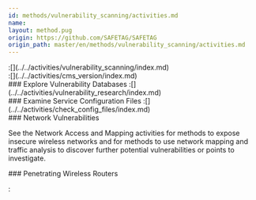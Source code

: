 ```yaml
---
id: methods/vulnerability_scanning/activities.md
name: 
layout: method.pug
origin: https://github.com/SAFETAG/SAFETAG
origin_path: master/en/methods/vulnerability_scanning/activities.md
---
```


<div class="boxtext">
:[](../../activities/vulnerability_scanning/index.md)
</div>

<div class="boxtext">
:[](../../activities/cms_version/index.md)
</div>

<div class="boxtext">
### Explore Vulnerability Databases
:[](../../activities/vulnerability_research/index.md)
</div>

<div class="boxtext">
### Examine Service Configuration Files
:[](../../activities/check_config_files/index.md)
</div>

<div class="boxtext">
### Network Vulnerabilities

See the Network Access and Mapping activities for methods to expose insecure wireless networks and for methods to use network mapping and traffic analysis to discover further potential vulnerabilities or points to investigate.
</div>

<div class="boxtext">
### Penetrating Wireless Routers

:[](../../activities/router_attacks/index.md)
</div>

